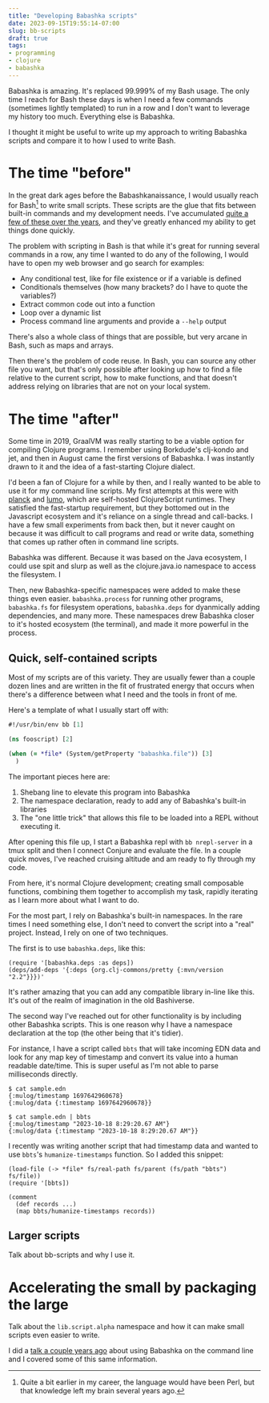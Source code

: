 ```yaml
---
title: "Developing Babashka scripts"
date: 2023-09-15T19:55:14-07:00
slug: bb-scripts
draft: true
tags:
- programming
- clojure
- babashka
---
```


Babashka is amazing. It's replaced 99.999% of my Bash usage. The only time I reach for Bash these days is when I need a few commands (sometimes lightly templated) to run in a row and I don't want to leverage my history too much. Everything else is Babashka.

I thought it might be useful to write up my approach to writing Babashka scripts and compare it to how I used to write Bash.

# The time "before"

In the great dark ages before the Babashkanaissance, I would usually reach for Bash[^1] to write small scripts. These scripts are the glue that fits between built-in commands and my development needs. I've accumulated [quite a few of these over the years][1], and they've greatly enhanced my ability to get things done quickly.

The problem with scripting in Bash is that while it's great for running several commands in a row, any time I wanted to do any of the following, I would have to open my web browser and go search for examples:

* Any conditional test, like for file existence or if a variable is defined
* Conditionals themselves (how many brackets? do I have to quote the variables?)
* Extract common code out into a function
* Loop over a dynamic list
* Process command line arguments and provide a `--help` output

There's also a whole class of things that are possible, but very arcane in Bash, such as maps and arrays.

Then there's the problem of code reuse. In Bash, you can source any other file you want, but that's only possible after looking up how to find a file relative to the current script, how to make functions, and that doesn't address relying on libraries that are not on your local system.

# The time "after"

Some time in 2019, GraalVM was really starting to be a viable option for compiling Clojure programs. I remember using Borkdude's clj-kondo and jet, and then in August came the first versions of Babashka. I was instantly drawn to it and the idea of a fast-starting Clojure dialect.

I'd been a fan of Clojure for a while by then, and I really wanted to be able to use it for my command line scripts. My first attempts at this were with [planck][2] and [lumo][3], which are self-hosted ClojureScript runtimes. They satisfied the fast-startup requirement, but they bottomed out in the Javascript ecosystem and it's reliance on a single thread and call-backs. I have a few small experiments from back then, but it never caught on because it was difficult to call programs and read or write data, something that comes up rather often in command line scripts.

Babashka was different. Because it was based on the Java ecosystem, I could use spit and slurp as well as the clojure.java.io namespace to access the filesystem. I

Then, new Babashka-specific namespaces were added to make these things even easier. `babashka.process` for running other programs, `babashka.fs` for filesystem operations, `babashka.deps` for dyanmically adding dependencies, and many more. These namespaces drew Babashka closer to it's hosted ecosystem (the terminal), and made it more powerful in the process.

## Quick, self-contained scripts

Most of my scripts are of this variety. They are usually fewer than a couple dozen lines and are written in the fit of frustrated energy that occurs when there's a difference between what I need and the tools in front of me.

Here's a template of what I usually start off with:

```clojure
#!/usr/bin/env bb [1]

(ns fooscript) [2]

(when (= *file* (System/getProperty "babashka.file")) [3]
  )
```

The important pieces here are:
1. Shebang line to elevate this program into Babashka
2. The namespace declaration, ready to add any of Babashka's built-in libraries
3. The "one little trick" that allows this file to be loaded into a REPL without executing it.

After opening this file up, I start a Babashka repl with `bb nrepl-server` in a tmux split and then I connect Conjure and evaluate the file. In a couple quick moves, I've reached cruising altitude and am ready to fly through my code.

From here, it's normal Clojure development; creating small composable functions, combining them together to accomplish my task, rapidly iterating as I learn more about what I want to do.

For the most part, I rely on Babashka's built-in namespaces. In the rare times I need something else, I don't need to convert the script into a "real" project. Instead, I rely on one of two techniques.

The first is to use `babashka.deps`, like this:

```
(require '[babashka.deps :as deps])
(deps/add-deps '{:deps {org.clj-commons/pretty {:mvn/version "2.2"}}})'
```

It's rather amazing that you can add any compatible library in-line like this. It's out of the realm of imagination in the old Bashiverse.

The second way I've reached out for other functionality is by including other Babashka scripts. This is one reason why I have a namespace declaration at the top (the other being that it's tidier).

For instance, I have a script called `bbts` that will take incoming EDN data and look for any map key of timestamp and convert its value into a human readable date/time. This is super useful as I'm not able to parse milliseconds directly.

```
$ cat sample.edn
{:mulog/timestamp 1697642960678}
{:mulog/data {:timestamp 1697642960678}}

$ cat sample.edn | bbts
{:mulog/timestamp "2023-10-18 8:29:20.67 AM"}
{:mulog/data {:timestamp "2023-10-18 8:29:20.67 AM"}}
```

I recently was writing another script that had timestamp data and wanted to use `bbts`'s `humanize-timestamps` function. So I added this snippet:

```
(load-file (-> *file* fs/real-path fs/parent (fs/path "bbts") fs/file))
(require '[bbts])

(comment
  (def records ...)
  (map bbts/humanize-timestamps records))
```

## Larger scripts

Talk about bb-scripts and why I use it.

# Accelerating the small by packaging the large

Talk about the `lib.script.alpha` namespace and how it can make small scripts even easier to write.

I did a [talk a couple years ago][4] about using Babashka on the command line and I covered some of this same information.

[1]: https://github.com/justone/dotfiles-personal/tree/personal/bin
[2]: https://planck-repl.org/
[3]: https://github.com/anmonteiro/lumo
[4]: https://www.youtube.com/watch?v=tc4ROCJYbm0

[^1]: Quite a bit earlier in my career, the language would have been Perl, but that knowledge left my brain several years ago.

